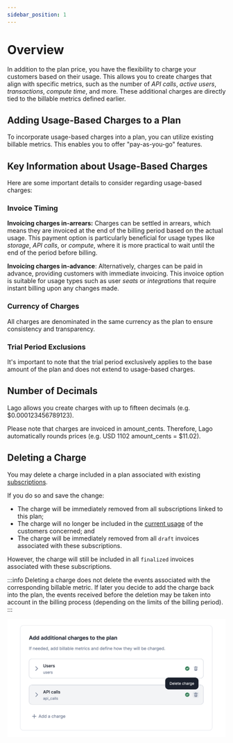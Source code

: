 ```yaml
---
sidebar_position: 1
---
```


# Overview
In addition to the plan price, you have the flexibility to charge your customers based on their usage. This allows you to create charges that align with specific metrics, such as the number of *API calls*, *active users*, *transactions*, *compute time*, and more. These additional charges are directly tied to the billable metrics defined earlier.

## Adding Usage-Based Charges to a Plan
To incorporate usage-based charges into a plan, you can utilize existing billable metrics. This enables you to offer "pay-as-you-go" features.

## Key Information about Usage-Based Charges
Here are some important details to consider regarding usage-based charges:

### Invoice Timing

**Invoicing charges in-arrears:** Charges can be settled in arrears, which means they are invoiced at the end of the billing period based on the actual usage. This payment option is particularly beneficial for usage types like *storage*, *API calls*, or *compute*, where it is more practical to wait until the end of the period before billing.

**Invoicing charges in-advance**: Alternatively, charges can be paid in advance, providing customers with immediate invoicing. This invoice option is suitable for usage types such as user *seats* or *integrations* that require instant billing upon any changes made.

### Currency of Charges
All charges are denominated in the same currency as the plan to ensure consistency and transparency.

### Trial Period Exclusions
It's important to note that the trial period exclusively applies to the base amount of the plan and does not extend to usage-based charges.


## Number of Decimals
Lago allows you create charges with up to fifteen decimals (e.g. $0.000123456789123).

Please note that charges are invoiced in amount_cents. Therefore, Lago automatically rounds prices (e.g. USD 1102 amount_cents = $11.02).

## Deleting a Charge
You may delete a charge included in a plan associated with existing [subscriptions](../../plans/subscription).

If you do so and save the change:
- The charge will be immediately removed from all subscriptions linked to this plan;
- The charge will no longer be included in the [current usage](../../../api/customer_usage/customer-usage) of the customers concerned; and
- The charge will be immediately removed from all `draft` invoices associated with these subscriptions.

However, the charge will still be included in all `finalized` invoices associated with these subscriptions.

:::info
Deleting a charge does not delete the events associated with the corresponding billable metric. If later you decide to add the charge back into the plan, the events received before the deletion may be taken into account in the billing process (depending on the limits of the billing period).
:::

![How to delete a charge](../../../../static/img/charges-delete.png)